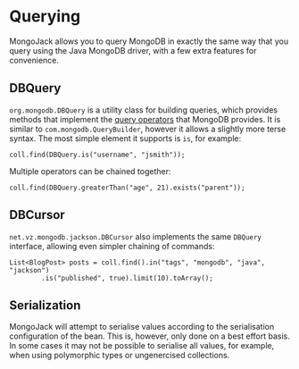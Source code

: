 Querying
========

MongoJack allows you to query MongoDB in exactly the same way that you query using the Java MongoDB driver, with a few extra features for convenience.

DBQuery
-------

`org.mongodb.DBQuery` is a utility class for building queries, which provides methods that implement the [query operators](http://www.mongodb.org/display/DOCS/Advanced+Queries) that MongoDB provides.  It is similar to `com.mongodb.QueryBuilder`, however it allows a slightly more terse syntax.  The most simple element it supports is `is`, for example:

    coll.find(DBQuery.is("username", "jsmith"));

Multiple operators can be chained together:

    coll.find(DBQuery.greaterThan("age", 21).exists("parent"));

DBCursor
--------

`net.vz.mongodb.jackson.DBCursor` also implements the same `DBQuery` interface, allowing even simpler chaining of commands:

    List<BlogPost> posts = coll.find().in("tags", "mongodb", "java", "jackson")
            .is("published", true).limit(10).toArray();

Serialization
-------------

MongoJack will attempt to serialise values according to the serialisation configuration of the bean.  This is, however, only done on a best effort basis.  In some cases it may not be possible to serialise all values, for example, when using polymorphic types or ungenercised collections.
